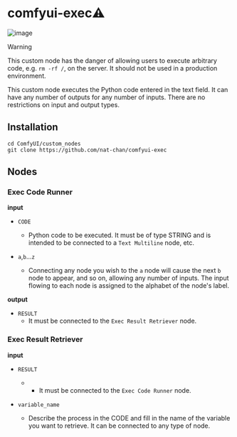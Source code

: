 # comfyui-exec⚠️

![image](https://github.com/nat-chan/comfyui-exec/assets/18454066/3daed333-12a3-4c7f-a359-a1918005f877)

> [!WARNING]
> This custom node has the danger of allowing users to execute arbitrary code, e.g. `rm -rf /`, on the server. It should not be used in a production environment.

This custom node executes the Python code entered in the text field.
It can have any number of outputs for any number of inputs.
There are no restrictions on input and output types.

## Installation

```
cd ComfyUI/custom_nodes
git clone https://github.com/nat-chan/comfyui-exec
```

## Nodes

### Exec Code Runner 

**input**

- `CODE`
  - Python code to be executed. It must be of type STRING and is intended to be connected to a `Text Multiline` node, etc.

- `a`,`b`…`z`
  - Connecting any node you wish to the `a` node will cause the next `b` node to appear, and so on, allowing any number of inputs. The input flowing to each node is assigned to the alphabet of the node's label.

**output**

- `RESULT`
  - It must be connected to the `Exec Result Retriever` node.

### Exec Result Retriever 

**input**

- `RESULT`
  - - It must be connected to the `Exec Code Runner` node.

- `variable_name`
  - Describe the process in the CODE and fill in the name of the variable you want to retrieve. It can be connected to any type of node.
